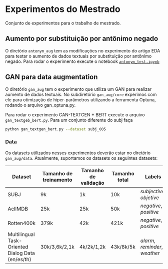 # Experimentos do Mestrado

Conjunto de experimentos para o trabalho de mestrado.

## Aumento por substituição por antônimo negado

O diretório `antonym_aug` tem as modificações no experimento do artigo EDA
para testar o aumento de dados textuais por substituição por antônimo negado.
Para rodar o experimento execute o notebook [`antonym_test.ipynb`](data/antonym_test.ipynb)

## GAN para data augmentation

O diretório `gan_aug` tem o experimento que utiliza um GAN para realizar
aumento de dados textuais. No subdiretório `gan_aug/core` experimos com ele
para otimização de hiper-parâmetros utilizando a ferramenta Optuna, rodando
o arquivo gan_optuna.py.

Para rodar o experimento GAN-TEXTGEN + BERT execute o arquivo
`gan_textgeb_bert.py`. Para um conjunto diferente do subj faça

```bash
python gan_textgen_bert.py --dataset subj_005
```

### Data

Os datasets utilizados nesses experimentos deverão estar no diretório
`gan_aug/data`. Atualmente, suportamos os datasets os seguintes datasets:

| Dataset                                           | Tamanho de treinamento | Tamanho de validação | Tamanho total | Labels                         | Link |
| ------------------------------------------------- | ---------------------- | -------------------- | ------------- | ------------------------------ | ---- |
| SUBJ                                              | 9k                     | 1k                   | 10k           | *subjective*, *objetive*       | [Cornell](https://www.cs.cornell.edu/people/pabo/movie-review-data/) |
| AclIMDB                                           | 25k                    | 25k                  | 50k           | *negative*, *positive*         | [Kaggle](https://www.kaggle.com/datasets/pawankumargunjan/imdb-review) |
| Rotten400k                                        | 379k                   | 42k                  | 421k          | *negative*, *positive*         | [Kaggle](https://www.kaggle.com/datasets/talha002/rottentomatoes-400k-review) |
| Multilingual Task-Oriented Dialog Data (en/es/th) | 30k/3,6k/2,1k          | 4k/2k/1,2k                   | 43k/8k/5k           | *alarm*, *reminder*, *weather* | [Facebook](https://fb.me/multilingual_task_oriented_data) |
